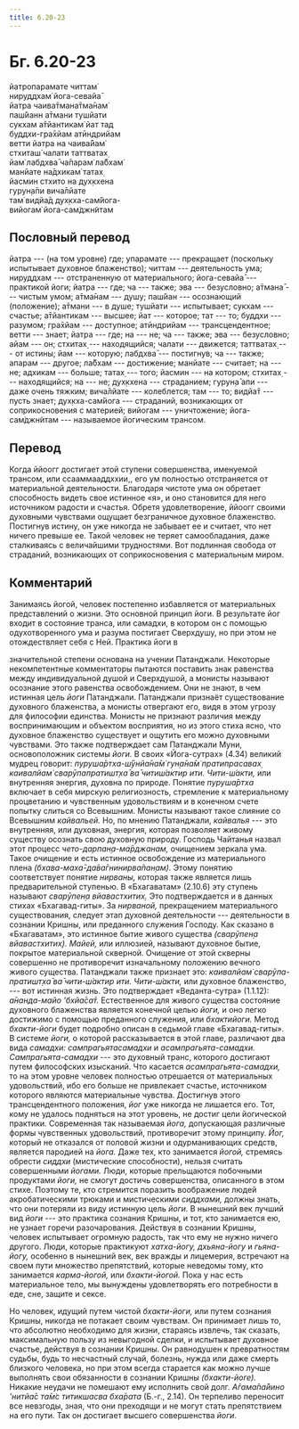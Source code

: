```yaml
---
title: 6.20-23
---
```


# Бг. 6.20-23
йатропарамате читтам̇<br/>
нируддхам̇ йога-севайа̄<br/>
йатра чаива̄тмана̄тма̄нам̇<br/>
паш́йанн а̄тмани тушйати<br/>
сукхам а̄тйантикам̇ йат тад<br/>
буддхи-гра̄хйам атӣндрийам<br/>
ветти йатра на чаива̄йам̇<br/>
стхиташ́ чалати таттватах̣<br/>
йам̇ лабдхва̄ ча̄парам̇ ла̄бхам̇<br/>
манйате на̄дхикам̇ татах̣<br/>
йасмин стхито на дух̣кхена<br/>
гурун̣а̄пи вича̄лйате<br/>
там̇ видйа̄д дух̣кха-сам̇йога-<br/>
вийогам̇ йога-сам̇джн̃итам
## Пословный перевод

йатра --- (на том уровне) где; упарамате --- прекращает (поскольку
испытывает духовное блаженство); читтам --- деятельность ума; нируддхам
--- отстраненную от материального; йога-севайа̄ --- практикой йоги; йатра
--- где; ча --- также; эва --- безусловно; а̄тмана̄ --- чистым умом;
а̄тма̄нам --- душу; паш́йан --- осознающий (положение); а̄тмани --- в душе;
тушйати --- испытывает; сукхам --- счастье; а̄тйантикам --- высшее; йат
--- которое; тат --- то; буддхи --- разумом; гра̄хйам --- доступное;
атӣндрийам --- трансцендентное; ветти --- знает; йатра --- где; на ---
не; ча --- также; эва --- безусловно; айам --- он; стхитах̣ ---
находящийся; чалати --- движется; таттватах̣ --- от истины; йам ---
которую; лабдхва̄ --- постигнув; ча --- также; апарам --- другое; ла̄бхам
--- достижение; манйате --- считает; на --- не; адхикам --- больше;
татах̣ --- того; йасмин --- на котором; стхитах̣ --- находящийся; на ---
не; дух̣кхена --- страданием; гурун̣а̄ апи --- даже очень тяжким; вича̄лйате
--- колеблется; там --- то; видйа̄т --- пусть знает; дух̣кха-сам̇йога ---
страданий, возникающих от соприкосновения с материей; вийогам ---
уничтожение; йога-сам̇джн̃итам --- называемое йогическим трансом.

## Перевод

Когда ййоогг достигает этой ступени совершенства, именуемой трансом, или
ссааммааддххии,, его ум полностью отстраняется от материальной
деятельности. Благодаря чистоте ума он обретает способность видеть свое
истинное «я», и оно становится для него источником радости и счастья.
Обретя удовлетворение, ййоогг своими духовными чувствами ощущает
безграничное духовное блаженство. Постигнув истину, он уже никогда не
забывает ее и считает, что нет ничего превыше ее. Такой человек не
теряет самообладания, даже сталкиваясь с величайшими трудностями. Вот
подлинная свобода от страданий, возникающих от соприкосновения с
материальным миром.

## Комментарий

Занимаясь йогой, человек постепенно избавляется от материальных
представлений о жизни. Это основной принцип йоги. В результате йог
входит в состояние транса, или самадхи, в котором он с помощью
одухотворенного ума и разума постигает Сверхдушу, но при этом не
отождествляет себя с Ней. Практика йоги в

значительной степени основана на учении Патанджали. Некоторые
некомпетентные комментаторы пытаются поставить знак равенства между
индивидуальной душой и Сверхдушой, а монисты называют осознание этого
равенства освобождением. Они не знают, в чем истинная цель *йоги*
Патанджали. Патанджали признаёт существование духовного блаженства, а
монисты отвергают его, видя в этом угрозу для философии единства.
Монисты не признают различия между воспринимающим и объектом восприятия,
но из этого стиха ясно, что духовное блаженство существует и ощутить его
можно духовными чувствами. Это также подтверждает сам Патанджали Муни,
основоположник системы *йоги.* В своих «Йога-сутрах» (4.34) великий
мудрец говорит: *пуруша̄ртха-ш́ӯнйа̄на̄м̇ гун̣а̄на̄м̇ пратипрасавах̣ каивалйам̇
сварӯпапратишт̣ха̄ ва̄ читиш́актир ити. Чити-ш́акти,* или внутренняя энергия,
духовна по природе. Понятие *пуруша̄ртха* включает в себя мирскую
религиозность, стремление к материальному процветанию и чувственным
удовольствиям и в конечном счете попытку слиться со Всевышним. Монисты
называют такое слияние со Всевышним *кайвальей.* Но, по мнению
Патанджали, *кайвалья* --- это внутренняя, или духовная, энергия,
которая позволяет живому существу осознать свою духовную природу.
Господь Чайтанья назвал этот процесс *чето-дарпан̣а-ма̄рджанам,* очищением
зеркала ума. Такое очищение и есть истинное освобождение из
материального плена *(бхава-маха̄-да̄ва̄гнинирва̄пан̣ам).* Этому понятию
соответствует понятие *нирваны,* которая также является лишь
предварительной ступенью. В «Бхагаватам» (2.10.6) эту ступень называют
*сварӯпен̣а вйавастхитих̣.* Это подтверждается и в данных стихах
«Бхагавад-гиты». За *нирваной,* прекращением материального
существования, следует этап духовной деятельности --- деятельности в
сознании Кришны, или преданного служения Господу. Как сказано в
«Бхагаватам», это истинное бытие живого существа *(сварӯпен̣а
вйавастхитих̣). Майей,* или иллюзией, называют духовное бытие, покрытое
материальной скверной. Очищение от этой скверны совершенно не
противоречит изначальному положению вечного живого существа. Патанджали
также признает это: *каивалйам̇ сварӯпа-пратишт̣ха̄ ва̄ чити-ш́актир ити.
Чити-ш́акти,* или духовное блаженство, --- вот истинная жизнь. Это
подтверждает «Веданта-сутра» (1.1.12): *а̄нанда-майо 'бхйа̄са̄т.*
Естественное для живого существа состояние духовного блаженства является
конечной целью *йоги,* и оно легко достижимо с помощью преданного
служения, или *бхактийоги.* Метод *бхакти-йоги* будет подробно описан в
седьмой главе «Бхагавад-гиты». В системе *йоги,* о которой
рассказывается в этой главе, различают два вида *самадхи:
сампрагьятасамадхи* и *асампрагьята-самадхи. Сампрагьята-самадхи* ---
это духовный транс, которого достигают путем философских изысканий. Что
касается *асампрагьята-самадхи,* то на этом уровне человек полностью
отрешается от материальных удовольствий, ибо его больше не привлекает
счастье, источником которого являются материальные чувства. Достигнув
этого трансцендентного положения, *йог* уже никогда не лишается его.
Тот, кому не удалось подняться на этот уровень, не достиг цели
йогической практики. Современная так называемая *йога,* допускающая
различные формы чувственных удовольствий, противоречит этому принципу.
*Йог,* который не отказался от половой жизни и одурманивающих средств,
является пародией на *йога.* Даже тех, кто занимается *йогой,* стремясь
обрести *сиддхи* (мистические способности), нельзя считать совершенными
*йогами.* Люди, которые прельщаются побочными продуктами *йоги,* не
смогут достичь совершенства, описанного в этом стихе. Поэтому те, кто
стремится поразить воображение людей акробатическими трюками и
мистическими *сиддхами,* должны знать, что они потеряли из виду истинную
цель *йоги.* В нынешний век лучший вид *йоги* --- это практика сознания
Кришны, и тот, кто занимается ею, не узнает горечи разочарования.
Действуя в сознании Кришны, человек испытывает огромную радость, так что
ему не нужно ничего другого. Люди, которые практикуют *хатха-йогу,
дхьяна-йогу* и *гьяна-йогу,* особенно в нынешний век, век вражды и
лицемерия, встречают на своем пути множество препятствий, которые
неведомы тому, кто занимается *карма-йогой,* или *бхакти-йогой.* Пока у
нас есть материальное тело, мы вынуждены удовлетворять его потребности в
еде, сне, защите и сексе.

Но человек, идущий путем чистой *бхакти-йоги,* или путем сознания
Кришны, никогда не потакает своим чувствам. Он принимает лишь то, что
абсолютно необходимо для жизни, стараясь извлечь, так сказать,
максимальную пользу из невыгодной сделки, и испытывает духовное счастье,
действуя в сознании Кришны. Он равнодушен к превратностям судьбы, будь
то несчастный случай, болезнь, нужда или даже смерть близкого человека,
но при этом всегда старается как можно лучше выполнять свои обязанности
в сознании Кришны *(бхакти-йоге).* Никакие неудачи не помешают ему
исполнить свой долг. *А̄гама̄па̄йино 'нитйа̄с та̄м̇с титикшасва бха̄рата*
(Б.-г., 2.14). Он терпеливо переносит все невзгоды, зная, что они
преходящи и не могут стать препятствием на его пути. Так он достигает
высшего совершенства *йоги.*
